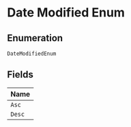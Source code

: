 
# Date Modified Enum

## Enumeration

`DateModifiedEnum`

## Fields

| Name |
|  --- |
| `Asc` |
| `Desc` |

